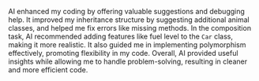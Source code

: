 AI enhanced my coding by offering valuable suggestions and debugging help. 
It improved my inheritance structure by suggesting additional animal classes, and helped me fix errors like missing methods. 
In the composition task, AI recommended adding features like fuel level to the `Car` class, making it more realistic. 
It also guided me in implementing polymorphism effectively, promoting flexibility in my code. Overall, AI provided useful insights while allowing me to handle problem-solving, resulting in cleaner and more efficient code.
